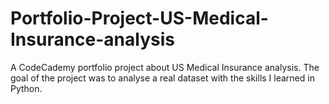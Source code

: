 # Portfolio-Project-US-Medical-Insurance-analysis
A CodeCademy portfolio project about US Medical Insurance analysis. The goal of the project was to analyse a real dataset with the skills I learned in Python.
